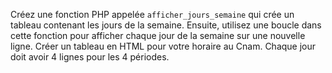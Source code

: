 Créez une fonction PHP appelée `afficher_jours_semaine` qui crée un tableau contenant les jours de la semaine. 
Ensuite, utilisez une boucle dans cette fonction pour afficher chaque jour de la semaine sur une nouvelle ligne.
Créer un tableau en HTML pour votre horaire au Cnam. Chaque jour doit avoir 4 lignes pour les 4 périodes.